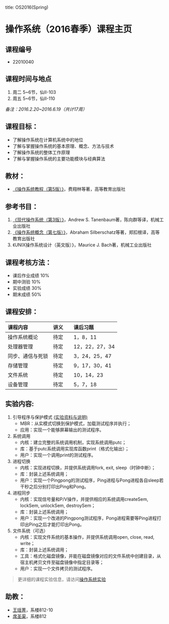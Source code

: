 title: OS2016(Spring)

# 操作系统（2016春季）课程主页

## 课程编号
- 22010040

## 课程时间与地点
1. 周二 5~6节，仙II-103
2. 周五 5~6节，仙II-110

_备注：2016.2.20~2016.6.19（共计17周）_

## 课程目标：
- 了解操作系统在计算机系统中的地位
- 了解与掌握操作系统的基本原理、概念、方法与技术
- 了解操作系统的整体工作原理
- 了解与掌握操作系统的主要功能模块与经典算法

## 教材：
- [《操作系统教程（第5版）》](http://www.amazon.cn/普通高等教育本科国家级规划教材-操作系统教程-费翔林/dp/B00IR4FS4O/)，费翔林等著，高等教育出版社

## 参考书目：
1. [《现代操作系统（第3版）》](http://www.amazon.cn/现代操作系统-塔嫩鲍姆/dp/B002GKAMFA/)，Andrew S. Tanenbaum著，陈向群等译，机械工业出版社
2. [《操作系统概念（第七版）》](http://www.amazon.cn/操作系统概念-西尔伯查茨/dp/B004OQE8BI/)，Abraham Silberschatz等著，郑扣根译，高等教育出版社
3. 《UNIX操作系统设计（英文版）》，Maurice J. Bach著，机械工业出版社

## 课程考核方法：
- 课后作业成绩 10%
- 期中测验 10%
- 实验成绩 30%
- 期末成绩 50%

## 课程安排：
<table>
<thead>
<tr>
<th style="text-align: left">课程内容</th>
<th style="text-align: left">讲义&nbsp&nbsp&nbsp&nbsp</th>
<th style="text-align: left">课后习题      </th>
</tr>
</thead>

<tbody>
<tr>
<td style="text-align: left">操作系统概论</td>
<td style="text-align: left">待定</td>
<td style="text-align: left">1，8，11</td>
</tr>
<tr>
<td style="text-align: left">处理器管理</td>
<td style="text-align: left">待定</td>
<td style="text-align: left">12，22，27，34</td>
</tr>
<tr>
<td style="text-align: left">同步、通信与死锁</td>
<td style="text-align: left">待定</td>
<td style="text-align: left">3，24，25，47</td>
</tr>
<tr>
<td style="text-align: left">存储管理</td>
<td style="text-align: left">待定</td>
<td style="text-align: left">9，17，30，41</td>
</tr>
<tr>
<td style="text-align: left">文件系统</td>
<td style="text-align: left">待定</td>
<td style="text-align: left">10，14，23</td>
</tr>
<tr>
<td style="text-align: left">设备管理</td>
<td style="text-align: left">待定</td>
<td style="text-align: left">5，7，18</td>
</tr>
</tbody>
</table>


## 实验内容:
<ol>
<li>引导程序与保护模式 <a href="/people/yaojingwang/static/OS/lab1.html"> (实验资料与说明) </a>

<ul>
<li>MBR：从实模式切换到保护模式，加载测试程序并执行；</li>
<li>应用：实现一个能够屏幕输出的测试程序。</li>
</ul></li>
<li>系统调用

<ul>
<li>内核：建立完整的系统调用机制，实现系统调用putc；</li>
<li>库：基于putc系统调用实现库函数print（格式化输出）；</li>
<li>用户：实现一个调用print的测试程序。</li>
</ul></li>
<li>进程切换

<ul>
<li>内核：实现进程切换，并提供系统调用fork, exit, sleep（时钟中断）；</li>
<li>库：封装上述系统调用；</li>
<li>用户：实现一个Pingpong的测试程序，Ping进程与Pong进程各自sleep若干秒之后分别打印出Ping和Pong。</li>
</ul></li>
<li>进程同步

<ul>
<li>内核：实现信号量和P/V操作，并提供相应的系统调用createSem, lockSem, unlockSem, destroySem；</li>
<li>库：封装上述系统调用；</li>
<li>用户：实现一个改进的Pingpong测试程序，Pong进程需要等Ping进程打印出Ping之后才能打印出Pong。</li>
</ul></li>
<li>文件系统（可选）

<ul>
<li>内核：实现文件系统的基本操作，并提供系统调用open, close, read, write；</li>
<li>库：封装上述系统调用；</li>
<li>工具：格式化磁盘镜像，并能在磁盘镜像对应的文件系统中创建目录，从宿主机拷贝文件至磁盘镜像中指定目录等；</li>
<li>用户：实现一个文件拷贝的测试程序。</li>
</ul></li>
</ol>

> 更详细的课程实验信息，请访问[操作系统实验](/people/yaojingwang/static/OS/main.html)

## 助教：
- [王瑶菁](/people/yaojingwang)，系楼812-10
- [席圣渠](/people/shengquxi)，系楼812
